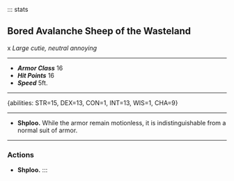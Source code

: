 ::: stats
## Bored Avalanche Sheep of the Wasteland
x
*Large cutie, neutral annoying*
___
- ***Armor Class*** 16
- ***Hit Points*** 16
- ***Speed*** 5ft.
___
{abilities: STR=15, DEX=13, CON=1, INT=13, WIS=1, CHA=9}
___
- **Shploo.** While the armor remain motionless, it is indistinguishable from a normal suit of armor.
___
### Actions
- **Shploo.** 
:::